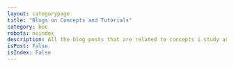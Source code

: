 ```yaml
---
layout: categorypage
title: "Blogs on Concepts and Tutorials"
category: boc
robots: noindex
description: All the blog posts that are related to concepts i study and experimental intuitions with tutorials
isPost: False
isIndex: False
---
```

